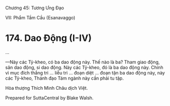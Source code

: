  

Chương 45: Tương Ưng Ðạo

VII: Phẩm Tầm Cầu (Esanavaggo)

# 174\. Dao Ðộng (I-IV)

…

—Này các Tỷ-kheo, có ba dao động này. Thế nào là ba? Tham giao động, sân dao động, si dao động. Này các Tỷ-kheo, đó là ba dao động này. Chính vì mục đích thắng tri … liễu tri … đoạn diệt … đoạn tận ba dao động này, này các Tỷ-kheo, Thánh đạo Tám ngành này cần phải tu tập.

Hòa thượng Thích Minh Châu dịch Việt.

Prepared for SuttaCentral by Blake Walsh.
